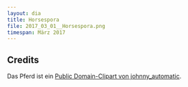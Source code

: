 ```yaml
---
layout: dia
title: Horsespora
file: 2017_03_01__Horsespora.png
timespan: März 2017
---
```


## Credits

Das Pferd ist ein [Public Domain-Clipart von johnny_automatic](https://web.archive.org/web/20150906054949/https://openclipart.org/detail/372/horse-silhouette).
